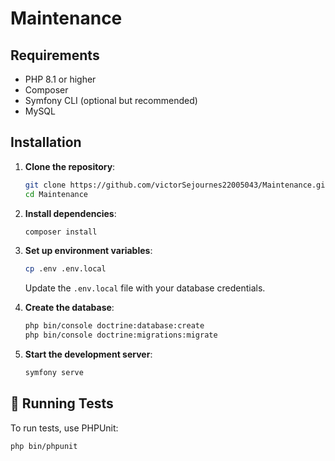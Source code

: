 # Maintenance

## Requirements
- PHP 8.1 or higher
- Composer
- Symfony CLI (optional but recommended)
- MySQL

## Installation

1. **Clone the repository**:
   ```sh
   git clone https://github.com/victorSejournes22005043/Maintenance.git
   cd Maintenance
   ```

2. **Install dependencies**:
   ```sh
   composer install
   ```

3. **Set up environment variables**:
   ```sh
   cp .env .env.local
   ```
   Update the `.env.local` file with your database credentials.

4. **Create the database**:
   ```sh
   php bin/console doctrine:database:create
   php bin/console doctrine:migrations:migrate
   ```

5. **Start the development server**:
   ```sh
   symfony serve
   ```

## 🔧 Running Tests
To run tests, use PHPUnit:
```sh
php bin/phpunit
```

